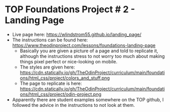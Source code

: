 # TOP Foundations Project # 2 - Landing Page
- Live page here: https://wlindstrom55.github.io/landing_page/
- The instructions can be found here: https://www.theodinproject.com/lessons/foundations-landing-page
  - Basically you are given a picture of a page and told to replicate it, although the instructions stress to not worry too much about making things pixel perfect or nice-looking on mobile.
  - The styles are given here: https://cdn.statically.io/gh/TheOdinProject/curriculum/main/foundations/html_css/project/colors_and_stuff.png
  - The page to replicate is here: https://cdn.statically.io/gh/TheOdinProject/curriculum/main/foundations/html_css/project/odin-project.png
- Apparently there are student examples somewhere on the TOP github, I followed the advice in the instructions to not look at them. 
